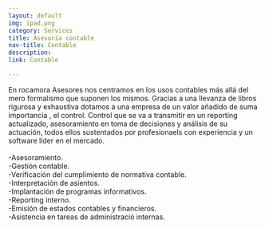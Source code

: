 ```yaml
---
layout: default
img: ipad.png
category: Services
title: Asesoría contable
nav-title: Contable
description:
link: Contable

---
```

  En rocamora Asesores nos centramos en los usos contables más allá del mero formalismo que suponen los mismos. Gracias a una llevanza de libros rigurosa y exhaustiva dotamos a una empresa de un valor añadido de suma importancia , el control. Control que se va a transmitir en un reporting actualizado, asesoramiento en toma de decisiones y análisis de su actuación, todos ellos sustentados por profesionaels con experiencia y un software líder en el mercado.
  <br>
  <br>
  -Asesoramiento. <i class="fa fa-check" aria-hidden="true"></i><br>
  -Gestión contable. <i class="fa fa-check" aria-hidden="true"></i><br>
  -Verificación del cumplimiento de normativa contable. <i class="fa fa-check" aria-hidden="true"></i><br>
  -Interpretación de asientos.<i class="fa fa-check" aria-hidden="true"></i><br>
  -Implantación de programas informativos.<i class="fa fa-check" aria-hidden="true"></i><br>
  -Reporting interno.<i class="fa fa-check" aria-hidden="true"></i><br>
  -Emisión de estados contables y financieros.<i class="fa fa-check" aria-hidden="true"></i><br>
  -Asistencia en tareas de administració internas.<i class="fa fa-check" aria-hidden="true"></i>
